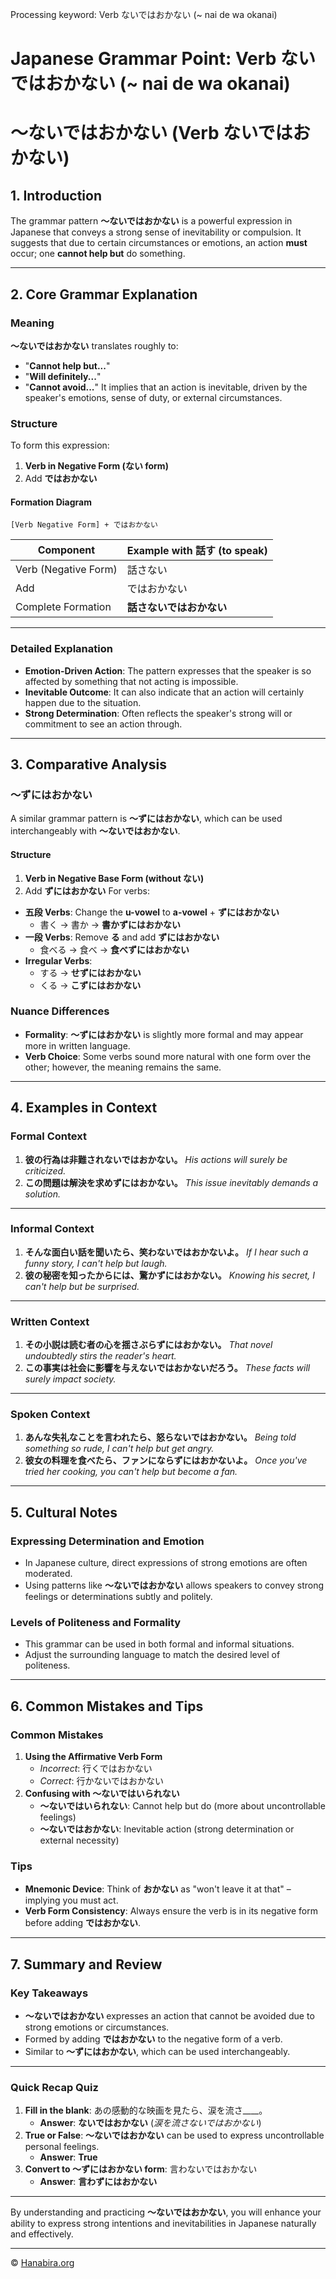 Processing keyword: Verb ないではおかない (~ nai de wa okanai)
# Japanese Grammar Point: Verb ないではおかない (~ nai de wa okanai)
# ～ないではおかない (Verb ないではおかない)
## 1. Introduction
The grammar pattern **～ないではおかない** is a powerful expression in Japanese that conveys a strong sense of inevitability or compulsion. It suggests that due to certain circumstances or emotions, an action **must** occur; one **cannot help but** do something.

---
## 2. Core Grammar Explanation
### Meaning
**～ないではおかない** translates roughly to:
- "**Cannot help but...**"
- "**Will definitely...**"
- "**Cannot avoid...**"
It implies that an action is inevitable, driven by the speaker's emotions, sense of duty, or external circumstances.
### Structure
To form this expression:
1. **Verb in Negative Form (ない form)**
2. Add **ではおかない**
#### Formation Diagram
```plaintext
[Verb Negative Form] + ではおかない
```
| Component             | Example with 話す (to speak) |
| --------------------- | ---------------------------- |
| Verb (Negative Form)  | 話さない                     |
| Add                   | ではおかない                 |
| Complete Formation    | **話さないではおかない**     |
---
### Detailed Explanation
- **Emotion-Driven Action**: The pattern expresses that the speaker is so affected by something that not acting is impossible.
- **Inevitable Outcome**: It can also indicate that an action will certainly happen due to the situation.
- **Strong Determination**: Often reflects the speaker's strong will or commitment to see an action through.
---
## 3. Comparative Analysis
### ～ずにはおかない
A similar grammar pattern is **～ずにはおかない**, which can be used interchangeably with **～ないではおかない**.
#### Structure
1. **Verb in Negative Base Form (without ない)**
2. Add **ずにはおかない**
For verbs:
- **五段 Verbs**: Change the **u-vowel** to **a-vowel** + **ずにはおかない**
  - 書く → 書か → **書かずにはおかない**
- **一段 Verbs**: Remove **る** and add **ずにはおかない**
  - 食べる → 食べ → **食べずにはおかない**
- **Irregular Verbs**:
  - する → **せずにはおかない**
  - くる → **こずにはおかない**
### Nuance Differences
- **Formality**: **～ずにはおかない** is slightly more formal and may appear more in written language.
- **Verb Choice**: Some verbs sound more natural with one form over the other; however, the meaning remains the same.
---
## 4. Examples in Context
### Formal Context
1. **彼の行為は非難されないではおかない。**
   *His actions will surely be criticized.*
2. **この問題は解決を求めずにはおかない。**
   *This issue inevitably demands a solution.*
---
### Informal Context
1. **そんな面白い話を聞いたら、笑わないではおかないよ。**
   *If I hear such a funny story, I can't help but laugh.*
2. **彼の秘密を知ったからには、驚かずにはおかない。**
   *Knowing his secret, I can't help but be surprised.*
---
### Written Context
1. **その小説は読む者の心を揺さぶらずにはおかない。**
   *That novel undoubtedly stirs the reader's heart.*
2. **この事実は社会に影響を与えないではおかないだろう。**
   *These facts will surely impact society.*
---
### Spoken Context
1. **あんな失礼なことを言われたら、怒らないではおかない。**
   *Being told something so rude, I can't help but get angry.*
2. **彼女の料理を食べたら、ファンにならずにはおかないよ。**
   *Once you've tried her cooking, you can't help but become a fan.*
---
## 5. Cultural Notes
### Expressing Determination and Emotion
- In Japanese culture, direct expressions of strong emotions are often moderated.
- Using patterns like **～ないではおかない** allows speakers to convey strong feelings or determinations subtly and politely.
### Levels of Politeness and Formality
- This grammar can be used in both formal and informal situations.
- Adjust the surrounding language to match the desired level of politeness.
---
## 6. Common Mistakes and Tips
### Common Mistakes
1. **Using the Affirmative Verb Form**
   - *Incorrect*: 行くではおかない
   - *Correct*: 行かないではおかない
2. **Confusing with ～ないではいられない**
   - **～ないではいられない**: Cannot help but do (more about uncontrollable feelings)
   - **～ないではおかない**: Inevitable action (strong determination or external necessity)
### Tips
- **Mnemonic Device**: Think of **おかない** as "won't leave it at that" – implying you must act.
- **Verb Form Consistency**: Always ensure the verb is in its negative form before adding **ではおかない**.
---
## 7. Summary and Review
### Key Takeaways
- **～ないではおかない** expresses an action that cannot be avoided due to strong emotions or circumstances.
- Formed by adding **ではおかない** to the negative form of a verb.
- Similar to **～ずにはおかない**, which can be used interchangeably.
---
### Quick Recap Quiz
1. **Fill in the blank**: あの感動的な映画を見たら、涙を流さ____。
   - **Answer**: **ないではおかない** (*涙を流さないではおかない*)
2. **True or False**: **～ないではおかない** can be used to express uncontrollable personal feelings.
   - **Answer**: **True**
3. **Convert to ～ずにはおかない form**: 言わないではおかない
   - **Answer**: **言わずにはおかない**
---
By understanding and practicing **～ないではおかない**, you will enhance your ability to express strong intentions and inevitabilities in Japanese naturally and effectively.


---

© [Hanabira.org](https://hanabira.org)
